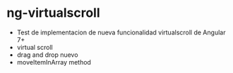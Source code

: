 # ng-virtualscroll
- Test de implementacion de nueva funcionalidad virtualscroll de Angular 7+
- virtual scroll
- drag and drop nuevo
- moveItemInArray method
